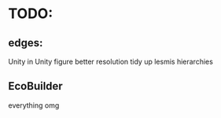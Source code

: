 # TODO:

## edges:
Unity in Unity figure better resolution
tidy up lesmis hierarchies

## EcoBuilder
everything omg
